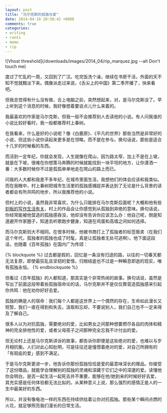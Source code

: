 ```yaml
---
layout: post
title: "马尔克斯的孤独与爱"
date: 2014-04-18 20:58:42 +0800
comments: true
categories:
- writing
- rants
- memo
- rip
---
```



![Vhost threshold](/downloads/images/2014_04/rip_marquez.jpg --alt Don't touch me)

度过了忙乱的一周，又回到了广汉。吃完饭洗个澡，继续在书房干活，外面的天不知不觉就黯淡下来。偶像派走过来说，《舌尖上的中国》第二季开播了，快来看吧。

但我总觉得有什么没有做，合上电脑之前，突然想起来，对，是马尔克斯没了。早上听到这个消息的时候，我好像想着要说点儿什么来着的。

我最喜欢的作家是马尔克斯，但我一般不会推荐别人去读他的小说。有人问我谁的小说比较好看时，我一般都推荐村上春树。

在我看来，什么是好的小说呢？像《白鹿原》、《平凡的世界》那些当然是非常好的小说，但这些小说你读起来更多是在领略，而不是在参与。换句话说，那些是适合十几岁的时候看的东西。

而活到一定年纪，你就会发现，人生就像在爬山，因为路太窄，加上不是在上坡，就是在下坡，很难在你想策马奔腾的时候就能找到一块平坦的地方，让你潇洒一番：大多数时候你不过是孤孤单单地走在爬山的路上而已。

问我的人大都和我差不多年纪，在城市里面生活，我想他们的体会应该和我类似。而在我眼中，村上春树把城市生活里的孤独感捕捉并表达到了无论是什么背景的读者都会有所共鸣的地步，所以我推荐他的小说。

但村上的小说，虽然我非常喜欢，为什么只能排在马尔克斯后面呢？大概和他有些[刻板的写作生活有关](http://www.xnuts.cn/marathon_cross-country-race/1886.html)，村上的作品会让你感觉到从孤独到弃绝的意味。换句话说，你经常能被他营造的孤独感吞没，他却没有告诉你应该怎么办：他自己呢，倒是知道避开作家圈子，知道去听歌跑步健身，知道在鸡蛋和高墙之间如何选择。

而马尔克斯则大不相同。在很多时候，他被书商打上了孤独者的标签贩卖（在我们这个年代，孤独者的孤独也成了时髦，真是让孤独者无处可逃啊）。他下面这段话，也随着《百年孤独》在国内广为传颂：

{% blockquote %}
过去都是假的，回忆是一条没有归途的路，以往的一切春天都无法复原，即使最狂乱且坚韧的爱情，归根结底也不过是一种瞬息即逝的现实，唯有孤独永恒。
{% endblockquote %}

但看过《百年孤独》的人都知道，那其实是个非常热闹的故事。换句话说，虽然是写出了前面这段带着些孤独宿命论的话，马尔克斯并不是仅仅靠营造孤独感来引起你共鸣：他在劝你好好去爱。

孤独的确是人的宿命：我们每个人都是这世界上一个偶然的存在，生命如此漫长又短暂，我们一直在得到和失去，汲取和忘却，不要说别人，我们自己也不一定来得及了解自己。

很多人以为对抗孤独，需要绝对的爱，比如男女之间那种想要燃尽各自的肉体和精神的完全排他性的爱，或者父母孩子之间那种完全忘我不计付出的爱。

但无论村上还是马尔克斯讲诉的故事，都告诉你即便是这些绝对的爱，也难以与岁月相抗衡。人们对此心知肚明，可是往往还是憧憬着绝对的爱，对自己所拥有的「有瑕疵的爱」感到不满足。

于是马尔克斯更进一步，他告诉你那份孤独恰恰是爱的最意味深长的赠品。你接受了这份赠品，就能学会理解别的孤独的灵魂和深藏于它们之中的深邃的爱。读懂他你会明白，是否一起生活一起死去并不重要，能够在他/她到来的时候好好去爱，其充实感是任何体验都无法比拟的。从某种意义上说，那么强烈的感情正是人的一生中最美好的东西。

所以，并没有像电池一样的东西在持续供给着让你对抗孤独。那些某个瞬间点燃的火花，就足够照亮我们漫长的日常生活。
